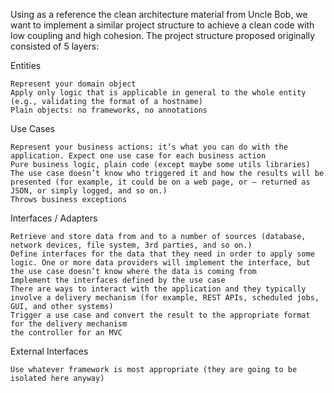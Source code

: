 Using as a reference the clean architecture material from Uncle Bob, we want to implement a similar project structure to achieve a clean code with low coupling and high cohesion. The project structure proposed originally consisted of 5 layers:

Entities

    Represent your domain object
    Apply only logic that is applicable in general to the whole entity (e.g., validating the format of a hostname)
    Plain objects: no frameworks, no annotations

Use Cases

    Represent your business actions: it’s what you can do with the application. Expect one use case for each business action
    Pure business logic, plain code (except maybe some utils libraries)
    The use case doesn’t know who triggered it and how the results will be presented (for example, it could be on a web page, or — returned as JSON, or simply logged, and so on.)
    Throws business exceptions

Interfaces / Adapters

    Retrieve and store data from and to a number of sources (database, network devices, file system, 3rd parties, and so on.)
    Define interfaces for the data that they need in order to apply some logic. One or more data providers will implement the interface, but the use case doesn’t know where the data is coming from
    Implement the interfaces defined by the use case
    There are ways to interact with the application and they typically involve a delivery mechanism (for example, REST APIs, scheduled jobs, GUI, and other systems)
    Trigger a use case and convert the result to the appropriate format for the delivery mechanism
    the controller for an MVC

External Interfaces

    Use whatever framework is most appropriate (they are going to be isolated here anyway)
  

